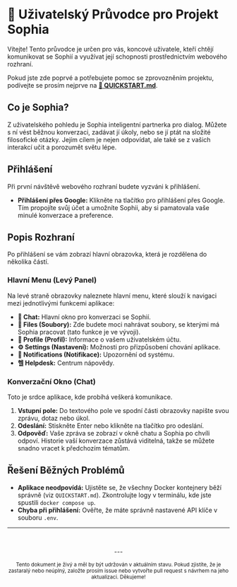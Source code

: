 # 📘 Uživatelský Průvodce pro Projekt Sophia

Vítejte! Tento průvodce je určen pro vás, koncové uživatele, kteří chtějí komunikovat se Sophií a využívat její schopnosti prostřednictvím webového rozhraní.

Pokud jste zde poprvé a potřebujete pomoc se zprovozněním projektu, podívejte se prosím nejprve na **[🚀 QUICKSTART.md](../QUICKSTART.md)**.

## Co je Sophia?

Z uživatelského pohledu je Sophia inteligentní partnerka pro dialog. Můžete s ní vést běžnou konverzaci, zadávat jí úkoly, nebo se jí ptát na složité filosofické otázky. Jejím cílem je nejen odpovídat, ale také se z vašich interakcí učit a porozumět světu lépe.

## Přihlášení

Při první návštěvě webového rozhraní budete vyzváni k přihlášení.

-   **Přihlášení přes Google:** Klikněte na tlačítko pro přihlášení přes Google. Tím propojíte svůj účet a umožníte Sophii, aby si pamatovala vaše minulé konverzace a preference.

## Popis Rozhraní

Po přihlášení se vám zobrazí hlavní obrazovka, která je rozdělena do několika částí.

### Hlavní Menu (Levý Panel)

Na levé straně obrazovky naleznete hlavní menu, které slouží k navigaci mezi jednotlivými funkcemi aplikace:

-   **💬 Chat:** Hlavní okno pro konverzaci se Sophií.
-   **📂 Files (Soubory):** Zde budete moci nahrávat soubory, se kterými má Sophia pracovat (tato funkce je ve vývoji).
-   **👤 Profile (Profil):** Informace o vašem uživatelském účtu.
-   **⚙️ Settings (Nastavení):** Možnosti pro přizpůsobení chování aplikace.
-   **🔔 Notifications (Notifikace):** Upozornění od systému.
-   **헬 Helpdesk:** Centrum nápovědy.

### Konverzační Okno (Chat)

Toto je srdce aplikace, kde probíhá veškerá komunikace.

1.  **Vstupní pole:** Do textového pole ve spodní části obrazovky napište svou zprávu, dotaz nebo úkol.
2.  **Odeslání:** Stiskněte Enter nebo klikněte na tlačítko pro odeslání.
3.  **Odpověď:** Vaše zpráva se zobrazí v okně chatu a Sophia po chvíli odpoví. Historie vaší konverzace zůstává viditelná, takže se můžete snadno vracet k předchozím tématům.

## Řešení Běžných Problémů

-   **Aplikace neodpovídá:** Ujistěte se, že všechny Docker kontejnery běží správně (viz `QUICKSTART.md`). Zkontrolujte logy v terminálu, kde jste spustili `docker compose up`.
-   **Chyba při přihlášení:** Ověřte, že máte správně nastavené API klíče v souboru `.env`.

---
<br>

<p align="center">
  ---
</p>

<p align="center">
  <sub>Tento dokument je živý a měl by být udržován v aktuálním stavu. Pokud zjistíte, že je zastaralý nebo neúplný, založte prosím issue nebo vytvořte pull request s návrhem na jeho aktualizaci. Děkujeme!</sub>
</p>
